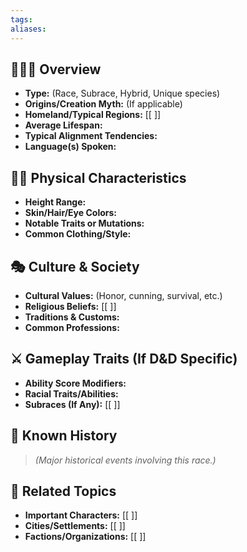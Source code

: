 ```yaml
---
tags: 
aliases:
---
```

## 🧑‍🤝‍🧑 Overview
- **Type:** (Race, Subrace, Hybrid, Unique species)  
- **Origins/Creation Myth:** (If applicable)  
- **Homeland/Typical Regions:** [[ ]]  
- **Average Lifespan:**  
- **Typical Alignment Tendencies:**  
- **Language(s) Spoken:**  

## 🧝‍♂️ Physical Characteristics
- **Height Range:**  
- **Skin/Hair/Eye Colors:**  
- **Notable Traits or Mutations:**  
- **Common Clothing/Style:**  

## 🎭 Culture & Society
- **Cultural Values:** (Honor, cunning, survival, etc.)  
- **Religious Beliefs:** [[ ]]  
- **Traditions & Customs:**  
- **Common Professions:**  

## ⚔️ Gameplay Traits (If D&D Specific)
- **Ability Score Modifiers:**  
- **Racial Traits/Abilities:**  
- **Subraces (If Any):** [[ ]]  

## 📖 Known History
> *(Major historical events involving this race.)*  

## 🔗 Related Topics
- **Important Characters:** [[ ]]  
- **Cities/Settlements:** [[ ]]  
- **Factions/Organizations:** [[ ]]
